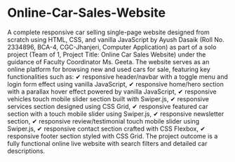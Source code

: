 # Online-Car-Sales-Website
A complete responsive car selling single-page website designed from scratch using HTML, CSS, and vanilla JavaScript by Ayush Dasaik (Roll No. 2334896, BCA-4, CGC-Jhanjeri, Computer Application) as part of a solo project (Team of 1, Project Title: Online Car Sales Website) under the guidance of Faculty Coordinator Ms. Geeta. The website serves as an online platform for browsing new and used cars for sale, featuring key functionalities such as: ✔ responsive header/navbar with a toggle menu and login form effect using vanilla JavaScript, ✔ responsive home/hero section with a parallax hover effect powered by vanilla JavaScript, ✔ responsive vehicles touch mobile slider section built with Swiper.js, ✔ responsive services section designed using CSS Grid, ✔ responsive featured car section with a touch mobile slider using Swiper.js, ✔ responsive newsletter section, ✔ responsive review/testimonial touch mobile slider using Swiper.js, ✔ responsive contact section crafted with CSS Flexbox, ✔ responsive footer section styled with CSS Grid. The project outcome is a fully functional online live website with search filters and detailed car descriptions.
